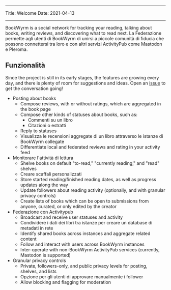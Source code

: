 - - -
Title: Welcome Date: 2021-04-13
- - -

BookWyrm is a social network for tracking your reading, talking about books, writing reviews, and discovering what to read next. La Federazione permette agli utenti di BookWyrm di unirsi a piccole comunità di fiducia che possono connettersi tra loro e con altri servizi ActivityPub come Mastodon e Pleroma.

## Funzionalità
Since the project is still in its early stages, the features are growing every day, and there is plenty of room for suggestions and ideas. Open an [issue](https://github.com/bookwyrm-social/bookwyrm/issues) to get the conversation going!

- Posting about books
    - Compose reviews, with or without ratings, which are aggregated in the book page
    - Compose other kinds of statuses about books, such as:
        - Commenti su un libro
        - Citazioni o estratti
    - Reply to statuses
    - Visualizza le recensioni aggregate di un libro attraverso le istanze di BookWyrm collegate
    - Differentiate local and federated reviews and rating in your activity feed
- Monitorare l'attività di lettura
    - Shelve books on default "to-read," "currently reading," and "read" shelves
    - Creare scaffali personalizzati
    - Store started reading/finished reading dates, as well as progress updates along the way
    - Update followers about reading activity (optionally, and with granular privacy controls)
    - Create lists of books which can be open to submissions from anyone, curated, or only edited by the creator
- Federazione con Activitypub
    - Broadcast and receive user statuses and activity
    - Condividere i dati dei libri tra istanze per creare un database di metadati in rete
    - Identify shared books across instances and aggregate related content
    - Follow and interact with users across BookWyrm instances
    - Inter-operate with non-BookWyrm ActivityPub services (currently, Mastodon is supported)
- Granular privacy controls
    - Private, followers-only, and public privacy levels for posting, shelves, and lists
    - Opzione per gli utenti di approvare manualmente i follower
    - Allow blocking and flagging for moderation
